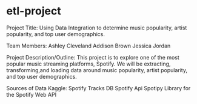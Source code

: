 # etl-project

Project Title: Using Data Integration to determine music popularity, artist popularity, and top user demographics.

Team Members:
        	Ashley Cleveland
        	Addison Brown
        	Jessica Jordan
 
Project Description/Outline:
This project is to explore one of the most popular music streaming platforms, Spotify. We will be extracting, transforming,and loading data around music popularity, artist popularity, and top user demographics.
 
Sources of Data
Kaggle: Spotify Tracks DB 
Spotify Api
Spotipy Library for the Spotify Web API
